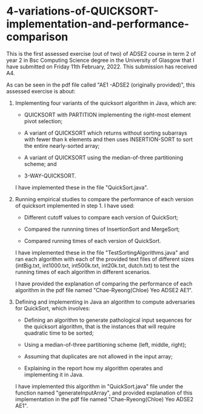 # 4-variations-of-QUICKSORT-implementation-and-performance-comparison

This is the first assessed exercise (out of two) of ADSE2 course in term 2 of year 2 in
Bsc Computing Science degree in the University of Glasgow that I have submitted on Friday 11th February, 2022.
This submission has received A4.

As can be seen in the pdf file called "AE1 -ADSE2 (originally provided)",
this assessed exercise is about:

1. Implementing four variants of the quicksort algorithm in Java, which are:

    - QUICKSORT with PARTITION implementing the right-most element pivot selection;
    
    - A variant of QUICKSORT which returns without sorting subarrays with fewer than k elements
      and then uses INSERTION-SORT to sort the entire nearly-sorted array;
      
    - A variant of QUICKSORT using the median-of-three partitioning scheme; and
    
    - 3-WAY-QUICKSORT.
   
   I have implemented these in the file "QuickSort.java".

2. Running empirical studies to compare the performance of each version of quicksort implemented in step 1. I have used:

    - Different cutoff values to compare each version of QuickSort;
    
    - Compared the runnning times of InsertionSort and MergeSort;
    
    - Compared running times of each version of QuickSort.
    
   I have implemented these in the file "TestSortingAlgorithms.java" and ran each algorithm with each of the
   provided text files of different sizes (intBig.txt, int1000.txt, int500k.txt, int20k.txt, dutch.txt)
   to test the running times of each algorithm in different scenarios.
   
   I have provided the explanation of comparing the performance of each algorithm in the pdf file named "Chae-Ryeong(Chloe) Yeo ADSE2 AE1".
   
3. Defining and implementing in Java an algorithm to compute adversaries for QuickSort, which involves:

    - Defining an algorithm to generate pathological input sequences for the quicksort algorithm, that
      is the instances that will require quadratic time to be sorted;
      
    - Using a median-of-three partitioning scheme (left, middle, right);
    
    - Assuming that duplicates are not allowed in the input array;
    
    - Explaining in the report how my algorithm operates and implementing it in Java.
   
   I have implemented this algorithm in "QuickSort.java" file under the function named "generateInputArray",
   and provided explanation of this implementation in the pdf file named "Chae-Ryeong(Chloe) Yeo ADSE2 AE1".
   
   
